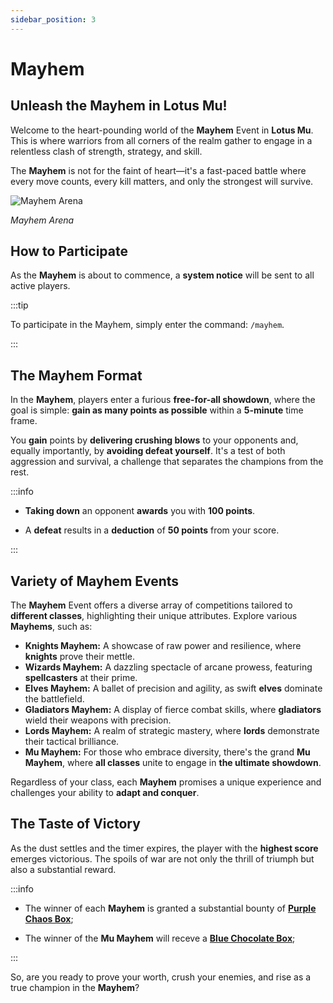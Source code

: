 ```yaml
---
sidebar_position: 3
---
```


# Mayhem

## Unleash the Mayhem in Lotus Mu!

Welcome to the heart-pounding world of the **Mayhem** Event in **Lotus Mu**. This is where warriors from all corners of the realm gather to engage in a relentless clash of strength, strategy, and skill.

The **Mayhem** is not for the faint of heart—it's a fast-paced battle where every move counts, every kill matters, and only the strongest will survive.

![Mayhem Arena](/img/events/mayhem/mayhem-arena.jpg)

_Mayhem Arena_

## How to Participate

As the **Mayhem** is about to commence, a **system notice** will be sent to all active players.

:::tip

To participate in the Mayhem, simply enter the command: `/mayhem`.

:::

## The Mayhem Format

In the **Mayhem**, players enter a furious **free-for-all showdown**, where the goal is simple: **gain as many points as possible** within a **5-minute** time frame.

You **gain** points by **delivering crushing blows** to your opponents and, equally importantly, by **avoiding defeat yourself**. It's a test of both aggression and survival, a challenge that separates the champions from the rest.

:::info

- **Taking down** an opponent **awards** you with **100 points**.

- A **defeat** results in a **deduction** of **50 points** from your score.

:::

## Variety of Mayhem Events

The **Mayhem** Event offers a diverse array of competitions tailored to **different classes**, highlighting their unique attributes. Explore various **Mayhems**, such as:

- **Knights Mayhem:** A showcase of raw power and resilience, where **knights** prove their mettle.
- **Wizards Mayhem:** A dazzling spectacle of arcane prowess, featuring **spellcasters** at their prime.
- **Elves Mayhem:** A ballet of precision and agility, as swift **elves** dominate the battlefield.
- **Gladiators Mayhem:** A display of fierce combat skills, where **gladiators** wield their weapons with precision.
- **Lords Mayhem:** A realm of strategic mastery, where **lords** demonstrate their tactical brilliance.
- **Mu Mayhem:** For those who embrace diversity, there's the grand **Mu Mayhem**, where **all classes** unite to engage in **the ultimate showdown**.

Regardless of your class, each **Mayhem** promises a unique experience and challenges your ability to **adapt and conquer**.

## The Taste of Victory

As the dust settles and the timer expires, the player with the **highest score** emerges victorious. The spoils of war are not only the thrill of triumph but also a substantial reward.

:::info

- The winner of each **Mayhem** is granted a substantial bounty of **[Purple Chaos Box](/items/item-bags/misc/purple-chaos-box)**;

- The winner of the **Mu Mayhem** will receve a **[Blue Chocolate Box](/items/item-bags/exc/blue-chocolate-box)**;

:::

So, are you ready to prove your worth, crush your enemies, and rise as a true champion in the **Mayhem**?
